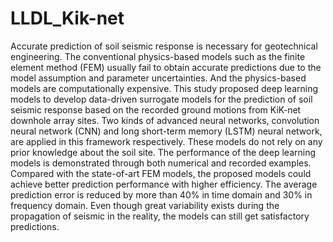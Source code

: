 # LLDL_Kik-net

Accurate prediction of soil seismic response is necessary for geotechnical engineering. The conventional physics-based models such as the finite element method (FEM) usually fail to obtain accurate predictions due to the model assumption and parameter uncertainties. And the physics-based models are computationally expensive. This study proposed deep learning models to develop data-driven surrogate models for the prediction of soil seismic response based on the recorded ground motions from KiK-net downhole array sites. Two kinds of advanced neural networks, convolution neural network (CNN) and long short-term memory (LSTM) neural network, are applied in this framework respectively. These models do not rely on any prior knowledge about the soil site. The performance of the deep learning models is demonstrated through both numerical and recorded examples. Compared with the state-of-art FEM models, the proposed models could achieve better prediction performance with higher efficiency. The average prediction error is reduced by more than 40% in time domain and 30% in frequency domain. Even though great variability exists during the propagation of seismic in the reality, the models can still get satisfactory predictions.
